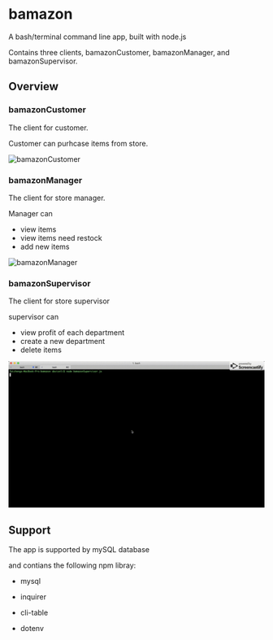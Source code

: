 # bamazon

A bash/terminal command line app, built with node.js

Contains three clients, bamazonCustomer, bamazonManager, and bamazonSupervisor.

## Overview

### bamazonCustomer

The client for customer.

Customer can purhcase items from store.

![bamazonCustomer](gifs/bamazonCustomer.gif)

### bamazonManager

The client for store manager.

Manager can 
* view items
* view items need restock
* add new items

![bamazonManager](gifs/bamazonManager.gif)

### bamazonSupervisor

The client for store supervisor

supervisor can
* view profit of each department
* create a new department
* delete items

![bamazonSupervisor](gifs/bamazonSupervisor.gif)

## Support

The app is supported by mySQL database

and contians the following npm libray:

* mysql

* inquirer

* cli-table

* dotenv